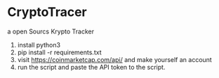 # CryptoTracer
a open Sourcs Krypto Tracker


1. install python3
2. pip install -r requirements.txt
3. visit https://coinmarketcap.com/api/ and make yourself an account
4. run the script and paste the API token to the script.
